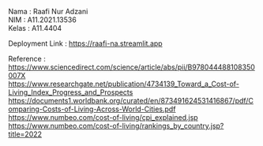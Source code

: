 Nama  : Raafi Nur Adzani   
NIM   : A11.2021.13536   
Kelas : A11.4404

Deployment Link : https://raafi-na.streamlit.app

Reference :   
https://www.sciencedirect.com/science/article/abs/pii/B978044488108350007X   
https://www.researchgate.net/publication/4734139_Toward_a_Cost-of-Living_Index_Progress_and_Prospects   
https://documents1.worldbank.org/curated/en/873491624531416867/pdf/Comparing-Costs-of-Living-Across-World-Cities.pdf   
https://www.numbeo.com/cost-of-living/cpi_explained.jsp   
https://www.numbeo.com/cost-of-living/rankings_by_country.jsp?title=2022
